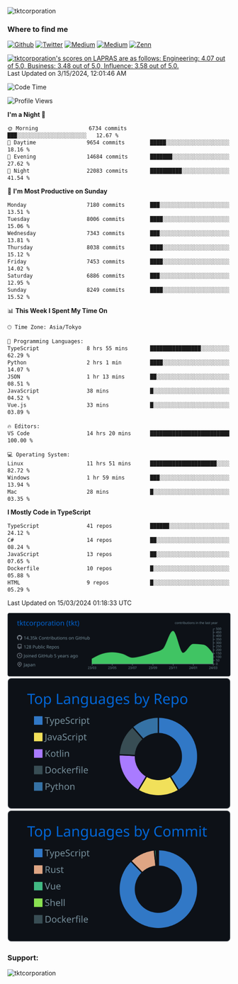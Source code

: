 <p align="left"> <img src="https://komarev.com/ghpvc/?username=tktcorporation&label=Profile%20views&color=0e75b6&style=flat" alt="tktcorporation" /> </p>

<h3>Where to find me</h3>
<p>
<a href="https://github.com/tktcorporation" target="_blank"><img alt="Github" src="https://img.shields.io/badge/GitHub-%2312100E.svg?&style=for-the-badge&logo=Github&logoColor=white" /></a>
<a href="https://twitter.com/tktcorporation" target="_blank"><img alt="Twitter" src="https://img.shields.io/badge/twitter-%231DA1F2.svg?&style=for-the-badge&logo=twitter&logoColor=white" /></a>
<a href="https://www.linkedin.com/in/tktcorporation" target="_blank"><img alt="Medium" src="https://img.shields.io/badge/linkdin-0a66c2.svg?&style=for-the-badge&logo=linkedin&logoColor=white" /></a>
<a href="https://qiita.com/tktcorporation" target="_blank"><img alt="Medium" src="https://img.shields.io/badge/qiita-55C500.svg?&style=for-the-badge&logo=qiita&logoColor=white" /></a>
<a href="https://zenn.dev/tktcorporation" target="_blank"><img alt="Zenn" src="https://img.shields.io/badge/Zenn-3EA8FF.svg?&style=for-the-badge&logo=Zenn&logoColor=white" /></a>
</p>

<!--START_SECTION:lapras-card-->
<p ><a href="https://lapras.com/public/tktcorporation" target="_blank" rel="noopener noreferrer"><img alt="tktcorporation's scores on LAPRAS are as follows: Engineering: 4.07 out of 5.0, Business: 3.48 out of 5.0, Influence: 3.58 out of 5.0." src="https://lapras-card-generator.vercel.app/api/svg?e=4.07&b=3.48&i=3.58&b1=%23232323&b2=%236d6d6d&i1=%23212121&i2=%23818181&l=en" width="300" ></a>  
Last Updated on 3/15/2024, 12:01:46 AM</p>
<!--END_SECTION:lapras-card-->
  
<!--START_SECTION:waka-->
![Code Time](http://img.shields.io/badge/Code%20Time-1%2C436%20hrs%2033%20mins-blue)

![Profile Views](http://img.shields.io/badge/Profile%20Views-1-blue)

**I'm a Night 🦉** 

```text
🌞 Morning                6734 commits        ███░░░░░░░░░░░░░░░░░░░░░░   12.67 % 
🌆 Daytime                9654 commits        █████░░░░░░░░░░░░░░░░░░░░   18.16 % 
🌃 Evening                14684 commits       ███████░░░░░░░░░░░░░░░░░░   27.62 % 
🌙 Night                  22083 commits       ██████████░░░░░░░░░░░░░░░   41.54 % 
```
📅 **I'm Most Productive on Sunday** 

```text
Monday                   7180 commits        ███░░░░░░░░░░░░░░░░░░░░░░   13.51 % 
Tuesday                  8006 commits        ████░░░░░░░░░░░░░░░░░░░░░   15.06 % 
Wednesday                7343 commits        ███░░░░░░░░░░░░░░░░░░░░░░   13.81 % 
Thursday                 8038 commits        ████░░░░░░░░░░░░░░░░░░░░░   15.12 % 
Friday                   7453 commits        ████░░░░░░░░░░░░░░░░░░░░░   14.02 % 
Saturday                 6886 commits        ███░░░░░░░░░░░░░░░░░░░░░░   12.95 % 
Sunday                   8249 commits        ████░░░░░░░░░░░░░░░░░░░░░   15.52 % 
```


📊 **This Week I Spent My Time On** 

```text
🕑︎ Time Zone: Asia/Tokyo

💬 Programming Languages: 
TypeScript               8 hrs 55 mins       ████████████████░░░░░░░░░   62.29 % 
Python                   2 hrs 1 min         ████░░░░░░░░░░░░░░░░░░░░░   14.07 % 
JSON                     1 hr 13 mins        ██░░░░░░░░░░░░░░░░░░░░░░░   08.51 % 
JavaScript               38 mins             █░░░░░░░░░░░░░░░░░░░░░░░░   04.52 % 
Vue.js                   33 mins             █░░░░░░░░░░░░░░░░░░░░░░░░   03.89 % 

🔥 Editors: 
VS Code                  14 hrs 20 mins      █████████████████████████   100.00 % 

💻 Operating System: 
Linux                    11 hrs 51 mins      █████████████████████░░░░   82.72 % 
Windows                  1 hr 59 mins        ███░░░░░░░░░░░░░░░░░░░░░░   13.94 % 
Mac                      28 mins             █░░░░░░░░░░░░░░░░░░░░░░░░   03.35 % 
```

**I Mostly Code in TypeScript** 

```text
TypeScript               41 repos            ██████░░░░░░░░░░░░░░░░░░░   24.12 % 
C#                       14 repos            ██░░░░░░░░░░░░░░░░░░░░░░░   08.24 % 
JavaScript               13 repos            ██░░░░░░░░░░░░░░░░░░░░░░░   07.65 % 
Dockerfile               10 repos            █░░░░░░░░░░░░░░░░░░░░░░░░   05.88 % 
HTML                     9 repos             █░░░░░░░░░░░░░░░░░░░░░░░░   05.29 % 
```




 Last Updated on 15/03/2024 01:18:33 UTC
<!--END_SECTION:waka-->

[![](https://raw.githubusercontent.com/tktcorporation/tktcorporation/master/profile-summary-card-output/github_dark/0-profile-details.svg)](https://github.com/vn7n24fzkq/github-profile-summary-cards)
[![](https://raw.githubusercontent.com/tktcorporation/tktcorporation/master/profile-summary-card-output/github_dark/1-repos-per-language.svg)](https://github.com/vn7n24fzkq/github-profile-summary-cards) [![](https://raw.githubusercontent.com/tktcorporation/tktcorporation/master/profile-summary-card-output/github_dark/2-most-commit-language.svg)](https://github.com/vn7n24fzkq/github-profile-summary-cards)

<h3 align="left">Support:</h3>
<p><a href="https://www.buymeacoffee.com/tktcorporation"> <img align="left" src="https://cdn.buymeacoffee.com/buttons/v2/default-yellow.png" height="50" width="210" alt="tktcorporation" /></a></p><br><br>
